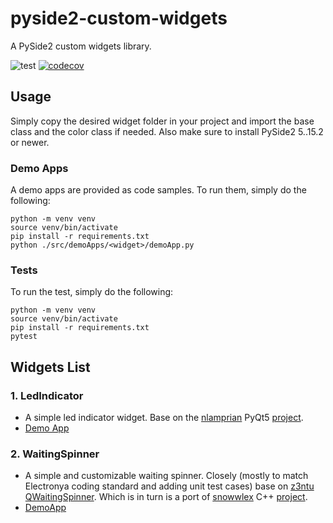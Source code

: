 # pyside2-custom-widgets
A PySide2 custom widgets library.

![test](https://github.com/Electronya/pyside2-custom-widgets/actions/workflows/test.yml/badge.svg)
[![codecov](https://codecov.io/gh/Electronya/pyside2-custom-widgets/branch/main/graph/badge.svg?token=r1uzdaQ5US)](https://codecov.io/gh/Electronya/pyside2-custom-widgets)

## Usage
Simply copy the desired widget folder in your project and import the base class
and the color class if needed. Also make sure to install PySide2 5..15.2 or newer.

### Demo Apps
A demo apps are provided as code samples. To run them, simply do the following:
```shell
python -m venv venv
source venv/bin/activate
pip install -r requirements.txt
python ./src/demoApps/<widget>/demoApp.py
```

### Tests
To run the test, simply do the following:
```shell
python -m venv venv
source venv/bin/activate
pip install -r requirements.txt
pytest
```

## Widgets List
### 1. LedIndicator
- A simple led indicator widget. Base on the [nlamprian](https://github.com/nlamprian) PyQt5 [project](https://github.com/nlamprian/pyqt5-led-indicator-widget).
- [Demo App](src/demoApps/ledIndicator/demoApp.py)
### 2. WaitingSpinner
- A simple and customizable waiting spinner. Closely (mostly to match Electronya coding standard and adding unit test cases) base on [z3ntu](https://github.com/z3ntu) [QWaitingSpinner](https://github.com/z3ntu/QtWaitingSpinner). Which is in turn is a port of [snowwlex](https://github.com/snowwlex) C++ [project](https://github.com/snowwlex/QtWaitingSpinner).
- [DemoApp]()

